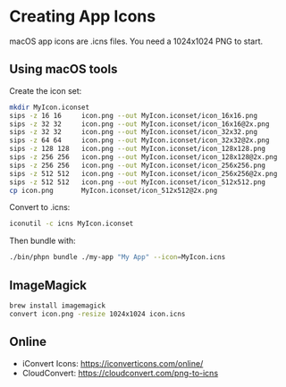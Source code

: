 # Creating App Icons

macOS app icons are .icns files. You need a 1024x1024 PNG to start.

## Using macOS tools

Create the icon set:

```bash
mkdir MyIcon.iconset
sips -z 16 16     icon.png --out MyIcon.iconset/icon_16x16.png
sips -z 32 32     icon.png --out MyIcon.iconset/icon_16x16@2x.png
sips -z 32 32     icon.png --out MyIcon.iconset/icon_32x32.png
sips -z 64 64     icon.png --out MyIcon.iconset/icon_32x32@2x.png
sips -z 128 128   icon.png --out MyIcon.iconset/icon_128x128.png
sips -z 256 256   icon.png --out MyIcon.iconset/icon_128x128@2x.png
sips -z 256 256   icon.png --out MyIcon.iconset/icon_256x256.png
sips -z 512 512   icon.png --out MyIcon.iconset/icon_256x256@2x.png
sips -z 512 512   icon.png --out MyIcon.iconset/icon_512x512.png
cp icon.png       MyIcon.iconset/icon_512x512@2x.png
```

Convert to .icns:

```bash
iconutil -c icns MyIcon.iconset
```

Then bundle with:

```bash
./bin/phpn bundle ./my-app "My App" --icon=MyIcon.icns
```

## ImageMagick

```bash
brew install imagemagick
convert icon.png -resize 1024x1024 icon.icns
```

## Online

- iConvert Icons: https://iconverticons.com/online/
- CloudConvert: https://cloudconvert.com/png-to-icns
